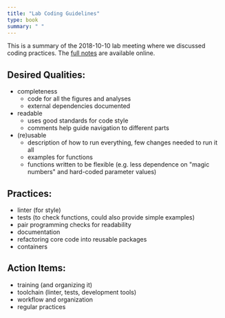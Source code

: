 ```yaml
---
title: "Lab Coding Guidelines"
type: book
summary: " "
---
```


This is a summary of the 2018-10-10 lab meeting where we discussed coding practices. The [full notes](https://hackmd.io/K4ARCohDQN2YTj6Reb3Vtw) are available online.

## Desired Qualities:
* completeness
  - code for all the figures and analyses
  - external dependencies documented
* readable
  - uses good standards for code style
  - comments help guide navigation to different parts
* (re)usable
  - description of how to run everything, few changes needed to run it all
  - examples for functions
  - functions written to be flexible (e.g. less dependence on "magic numbers" and hard-coded parameter values)

## Practices:
* linter (for style)
* tests (to check functions, could also provide simple examples)
* pair programming checks for readability
* documentation
* refactoring core code into reusable packages
* containers

## Action Items:
* training (and organizing it)
* toolchain (linter, tests, development tools)
* workflow and organization
* regular practices